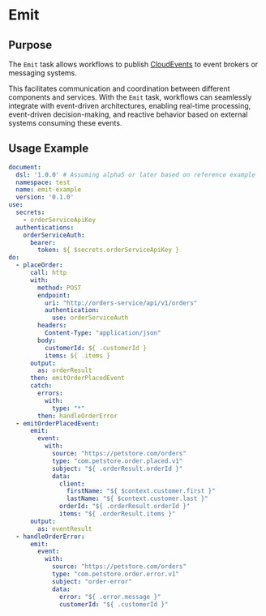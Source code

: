
<!-- Examples are validated -->

# Emit

## Purpose

The `Emit` task allows workflows to publish [CloudEvents](https://cloudevents.io/) to event brokers or messaging
systems.

This facilitates communication and coordination between different components and services. With the `Emit` task,
workflows can seamlessly integrate with event-driven architectures, enabling real-time processing, event-driven
decision-making, and reactive behavior based on external systems consuming these events.

## Usage Example

```yaml
document:
  dsl: '1.0.0' # Assuming alpha5 or later based on reference example
  namespace: test
  name: emit-example
  version: '0.1.0'
use:
  secrets:
    - orderServiceApiKey
  authentications:
    orderServiceAuth:
      bearer:
        token: ${ $secrets.orderServiceApiKey }
do:
  - placeOrder:
      call: http
      with:
        method: POST
        endpoint:
          uri: "http://orders-service/api/v1/orders"
          authentication:
            use: orderServiceAuth
        headers:
          Content-Type: "application/json"
        body:
          customerId: ${ .customerId }
          items: ${ .items }
      output:
        as: orderResult
      then: emitOrderPlacedEvent
      catch:
        errors:
          with:
            type: "*"
        then: handleOrderError
  - emitOrderPlacedEvent:
      emit:
        event:
          with:
            source: "https://petstore.com/orders"
            type: "com.petstore.order.placed.v1"
            subject: "${ .orderResult.orderId }"
            data:
              client:
                firstName: "${ $context.customer.first }"
                lastName: "${ $context.customer.last }"
              orderId: "${ .orderResult.orderId }"
              items: "${ .orderResult.items }"
      output:
        as: eventResult
  - handleOrderError:
      emit:
        event:
          with:
            source: "https://petstore.com/orders"
            type: "com.petstore.order.error.v1"
            subject: "order-error"
            data:
              error: "${ .error.message }"
              customerId: "${ .customerId }"